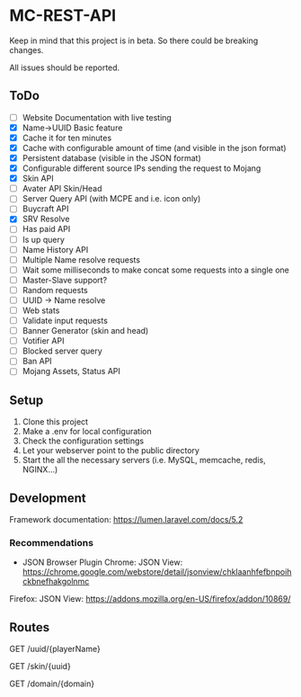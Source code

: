 # MC-REST-API

Keep in mind that this project is in beta. So there could be breaking changes.

All issues should be reported.

## ToDo

- [ ] Website Documentation with live testing
- [X] Name->UUID Basic feature
- [X] Cache it for ten minutes
- [X] Cache with configurable amount of time (and visible in the json format)
- [X] Persistent database (visible in the JSON format)
- [X] Configurable different source IPs sending the request to Mojang
- [X] Skin API
- [ ] Avater API Skin/Head
- [ ] Server Query API (with MCPE and i.e. icon only)
- [ ] Buycraft API
- [X] SRV Resolve
- [ ] Has paid API
- [ ] Is up query
- [ ] Name History API
- [ ] Multiple Name resolve requests
- [ ] Wait some milliseconds to make concat some requests into a single one
- [ ] Master-Slave support?
- [ ] Random requests
- [ ] UUID -> Name resolve
- [ ] Web stats
- [ ] Validate input requests
- [ ] Banner Generator (skin and head)
- [ ] Votifier API
- [ ] Blocked server query
- [ ] Ban API
- [ ] Mojang Assets, Status API

## Setup

1. Clone this project
2. Make a .env for local configuration
3. Check the configuration settings
4. Let your webserver point to the public directory
5. Start the all the necessary servers (i.e. MySQL, memcache, redis, NGINX...)

## Development

Framework documentation: https://lumen.laravel.com/docs/5.2

### Recommendations

* JSON Browser Plugin
Chrome: JSON View:  https://chrome.google.com/webstore/detail/jsonview/chklaanhfefbnpoihckbnefhakgolnmc

Firefox: JSON View: https://addons.mozilla.org/en-US/firefox/addon/10869/

## Routes

GET /uuid/{playerName}

GET /skin/{uuid}

GET /domain/{domain}